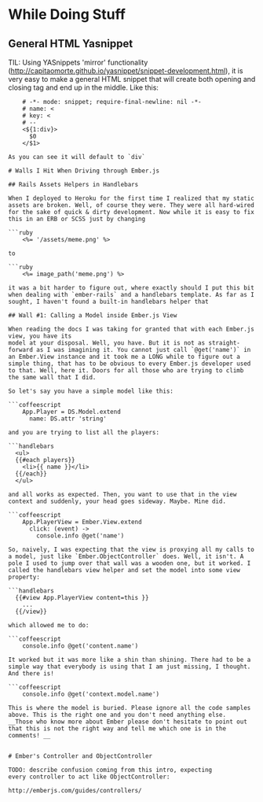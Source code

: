# While Doing Stuff

## General HTML Yasnippet

TIL: Using YASnippets 'mirror' functionality (http://capitaomorte.github.io/yasnippet/snippet-development.html), it is very easy to make a general HTML snippet that will create both opening and closing tag and end up in the middle. Like this:

```yasnippet
    # -*- mode: snippet; require-final-newline: nil -*-
    # name: <
    # key: <
    # --
    <${1:div}>
      $0
    </$1>

As you can see it will default to `div`

# Walls I Hit When Driving through Ember.js

## Rails Assets Helpers in Handlebars

When I deployed to Heroku for the first time I realized that my static assets are broken. Well, of course they were. They were all hard-wired for the sake of quick & dirty development. Now while it is easy to fix this in an ERB or SCSS just by changing

```ruby
    <%= '/assets/meme.png' %>

to

```ruby
    <%= image_path('meme.png') %>

it was a bit harder to figure out, where exactly should I put this bit when dealing with `ember-rails` and a handlebars template. As far as I sought, I haven't found a built-in handlebars helper that

## Wall #1: Calling a Model inside Ember.js View

When reading the docs I was taking for granted that with each Ember.js view, you have its
model at your disposal. Well, you have. But it is not as straight-forward as I was imagining it. You cannot just call `@get('name')` in an Ember.View instance and it took me a LONG while to figure out a simple thing, that has to be obvious to every Ember.js developer used to that. Well, here it. Doors for all those who are trying to climb the same wall that I did.

So let's say you have a simple model like this:

```coffeescript
    App.Player = DS.Model.extend
      name: DS.attr 'string'

and you are trying to list all the players:

```handlebars
  <ul>
  {{#each players}}
    <li>{{ name }}</li>
  {{/each}}
  </ul>

and all works as expected. Then, you want to use that in the view context and suddenly, your head goes sideway. Maybe. Mine did.

```coffeescript
    App.PlayerView = Ember.View.extend
      click: (event) ->
        console.info @get('name')

So, naively, I was expecting that the view is proxying all my calls to a model, just like `Ember.ObjectController` does. Well, it isn't. A pole I used to jump over that wall was a wooden one, but it worked. I called the handlebars view helper and set the model into some view property:

```handlebars
  {{#view App.PlayerView content=this }}
    ...
  {{/view}}

which allowed me to do:

```coffeescript
    console.info @get('content.name')

It worked but it was more like a shin than shining. There had to be a simple way that everybody is using that I am just missing, I thought. And there is!

```coffeescript
    console.info @get('context.model.name')

This is where the model is buried. Please ignore all the code samples above. This is the right one and you don't need anything else.
__Those who know more about Ember please don't hesitate to point out that this is not the right way and tell me which one is in the comments! __


# Ember's Controller and ObjectController

TODO: describe confusion coming from this intro, expecting
every controller to act like ObjectController:

http://emberjs.com/guides/controllers/
